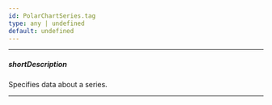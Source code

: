 ```yaml
---
id: PolarChartSeries.tag
type: any | undefined
default: undefined
---
```

---
##### shortDescription
Specifies data about a series.

---
